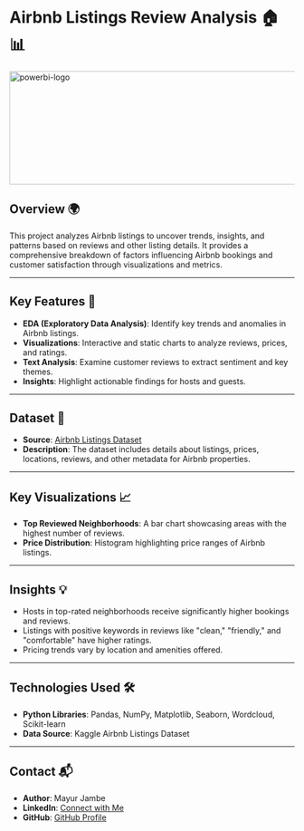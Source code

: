 # Airbnb Listings Review Analysis 🏠📊

<img src="https://i.imgur.com/PeGZCYe.png" alt="powerbi-logo" width="1200" height="200"/>


## Overview 🌍
This project analyzes Airbnb listings to uncover trends, insights, and patterns based on reviews and other listing details. It provides a comprehensive breakdown of factors influencing Airbnb bookings and customer satisfaction through visualizations and metrics.

---

## Key Features 🚀
- **EDA (Exploratory Data Analysis)**: Identify key trends and anomalies in Airbnb listings.  
- **Visualizations**: Interactive and static charts to analyze reviews, prices, and ratings.  
- **Text Analysis**: Examine customer reviews to extract sentiment and key themes.  
- **Insights**: Highlight actionable findings for hosts and guests.  

---

## Dataset 📂
- **Source**: [Airbnb Listings Dataset](https://kaggle/input/airbnb-listings-reviews) 
- **Description**: The dataset includes details about listings, prices, locations, reviews, and other metadata for Airbnb properties.  

---

## Key Visualizations 📈
- **Top Reviewed Neighborhoods**: A bar chart showcasing areas with the highest number of reviews.
- **Price Distribution**: Histogram highlighting price ranges of Airbnb listings.

---

## Insights 💡
- Hosts in top-rated neighborhoods receive significantly higher bookings and reviews.
- Listings with positive keywords in reviews like "clean," "friendly," and "comfortable" have higher ratings.
- Pricing trends vary by location and amenities offered.

---
## Technologies Used 🛠️
- **Python Libraries**: Pandas, NumPy, Matplotlib, Seaborn, Wordcloud, Scikit-learn
- **Data Source**: Kaggle Airbnb Listings Dataset

---

## Contact 📬
- **Author**: Mayur Jambe  
- **LinkedIn**: [Connect with Me](https://www.linkedin.com/in/mayurjambe42/)  
- **GitHub**: [GitHub Profile](https://github.com/mayur-42)  

